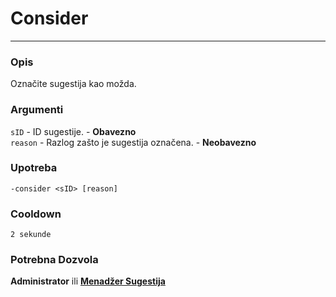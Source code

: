 # Consider
---
### Opis
Označite sugestija kao možda.
### Argumenti
`sID` - ID sugestije. - **Obavezno**\
`reason` - Razlog zašto je sugestija označena. - **Neobavezno**
### Upotreba
```
-consider <sID> [reason]
```
### Cooldown
`2 sekunde`
### Potrebna Dozvola
**Administrator** ili **[Menadžer Sugestija](administration/suggestionsmanager.md)**